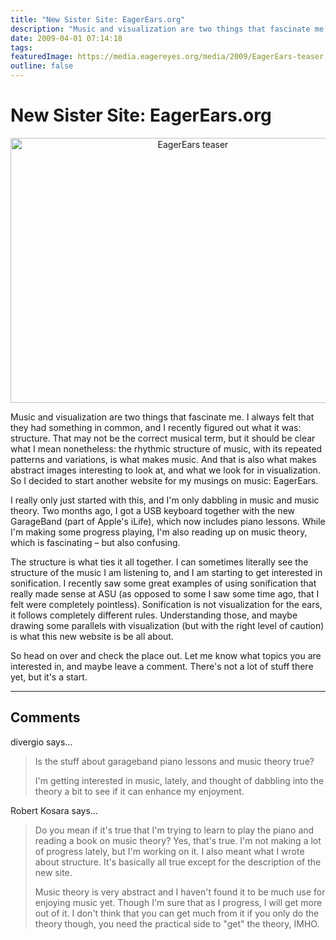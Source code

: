 ```yaml
---
title: "New Sister Site: EagerEars.org"
description: "Music and visualization are two things that fascinate me. I always felt that they had something in common, and I recently figured out what it was: structure. That may not be the correct musical term, but it should be clear what I mean nonetheless: the rhythmic structure of music, with its repeated patterns and variations, is what makes music. And that is also what makes abstract images interesting to look at, and what we look for in visualization. So I decided to start another website for my musings on music: EagerEars."
date: 2009-04-01 07:14:18
tags: 
featuredImage: https://media.eagereyes.org/media/2009/EagerEars-teaser.jpg
outline: false
---
```


# New Sister Site: EagerEars.org

<p align="center"><img src="https://media.eagereyes.org/media/2009/EagerEars-teaser.jpg" border="0" alt="EagerEars teaser" width="568" height="424" /></p>

Music and visualization are two things that fascinate me. I always felt that they had something in common, and I recently figured out what it was: structure. That may not be the correct musical term, but it should be clear what I mean nonetheless: the rhythmic structure of music, with its repeated patterns and variations, is what makes music. And that is also what makes abstract images interesting to look at, and what we look for in visualization. So I decided to start another website for my musings on music: EagerEars.

I really only just started with this, and I'm only dabbling in music and music theory. Two months ago, I got a USB keyboard together with the new GarageBand (part of Apple's iLife), which now includes piano lessons. While I'm making some progress playing, I'm also reading up on music theory, which is fascinating &ndash; but also confusing.

The structure is what ties it all together. I can sometimes literally see the structure of the music I am listening to, and I am starting to get interested in sonification. I recently saw some great examples of using sonification that really made sense at ASU (as opposed to some I saw some time ago, that I felt were completely pointless). Sonification is not visualization for the ears, it follows completely different rules. Understanding those, and maybe drawing some parallels with visualization (but with the right level of caution) is what this new website is be all about.

So head on over and check the place out. Let me know what topics you are interested in, and maybe leave a comment. There's not a lot of stuff there yet, but it's a start.


<PostedBy />


<aside class="comments">

---
## Comments

divergio says…
>	<p>Is the stuff about garageband piano lessons and music theory true?</p>
>	<p>I'm getting interested in music, lately, and thought of dabbling into the theory a bit to see if it can enhance my enjoyment.</p>

Robert Kosara says…
>	<p>Do you mean if it's true that I'm trying to learn to play the piano and reading a book on music theory? Yes, that's true. I'm not making a lot of progress lately, but I'm working on it. I also meant what I wrote about structure. It's basically all true except for the description of the new site.</p>
>	<p>Music theory is very abstract and I haven't found it to be much use for enjoying music yet. Though I'm sure that as I progress, I will get more out of it. I don't think that you can get much from it if you only do the theory though, you need the practical side to "get" the theory, IMHO.</p>

</aside>

